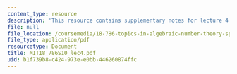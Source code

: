 ```yaml
---
content_type: resource
description: 'This resource contains supplementary notes for lecture 4. '
file: null
file_location: /coursemedia/18-786-topics-in-algebraic-number-theory-spring-2010/b1f739b8c424973ee0bb446260874ffc_MIT18_786S10_lec4.pdf
file_type: application/pdf
resourcetype: Document
title: MIT18_786S10_lec4.pdf
uid: b1f739b8-c424-973e-e0bb-446260874ffc
---
```

